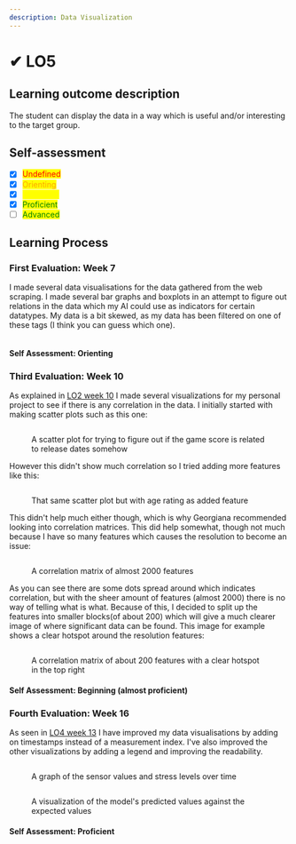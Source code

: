 ```yaml
---
description: Data Visualization
---
```


# ✔ LO5

## Learning outcome description

The student can display the data in a way which is useful and/or interesting to the target group.

## Self-assessment

* [x] <mark style="color:red;">Undefined</mark>
* [x] <mark style="color:orange;">Orienting</mark>
* [x] <mark style="color:yellow;">Beginning</mark>
* [x] <mark style="color:green;">Proficient</mark>
* [ ] <mark style="color:green;">Advanced</mark>

## Learning Process

### First Evaluation: Week 7

I made several data visualisations for the data gathered from the web scraping. I made several bar graphs and boxplots in an attempt to figure out relations in the data which my AI could use as indicators for certain datatypes. My data is a bit skewed, as my data has been filtered on one of these tags (I think you can guess which one).

<figure><img src="../.gitbook/assets/image (2) (1).png" alt=""><figcaption></figcaption></figure>

#### Self Assessment: Orienting



### Third Evaluation: Week 10

As explained in [LO2 week 10](lo2.md#second-evaluation-week-10) I made several visualizations for my personal project to see if there is any correlation in the data. I initially started with making scatter plots such as this one:&#x20;

<figure><img src="../.gitbook/assets/image (14) (1).png" alt=""><figcaption><p>A scatter plot for trying to figure out if the game score is related to release dates somehow</p></figcaption></figure>

However this didn't show much correlation so I tried adding more features like this:&#x20;

<figure><img src="../.gitbook/assets/image (16).png" alt=""><figcaption><p>That same scatter plot but with age rating as added feature</p></figcaption></figure>

This didn't help much either though, which is why Georgiana recommended looking into correlation matrices. This did help somewhat, though not much because I have so many features which causes the resolution to become an issue:

<figure><img src="../.gitbook/assets/image (3) (2).png" alt=""><figcaption><p>A correlation matrix of almost 2000 features</p></figcaption></figure>

As you can see there are some dots spread around which indicates correlation, but with the sheer amount of features (almost 2000) there is no way of telling what is what. Because of this, I decided to split up the features into smaller blocks(of about 200) which will give a much clearer image of where significant data can be found. This image for example shows a clear hotspot around the resolution features:

<figure><img src="../.gitbook/assets/image (1) (3).png" alt=""><figcaption><p>A correlation matrix of about 200 features with a clear hotspot in the top right</p></figcaption></figure>

#### Self Assessment: Beginning (almost proficient)

### Fourth Evaluation: Week 16

As seen in [LO4 week 13](lo4.md#fourth-evaluation-week-13) I have improved my data visualisations by adding on timestamps instead of a measurement index. I've also improved the other visualizations by adding a legend and improving the readability.

<figure><img src="../.gitbook/assets/image (4).png" alt=""><figcaption><p>A graph of the sensor values and stress levels over time</p></figcaption></figure>

<figure><img src="../.gitbook/assets/image (1).png" alt=""><figcaption><p>A visualization of the model's predicted values against the expected values</p></figcaption></figure>

#### Self Assessment: Proficient

###
